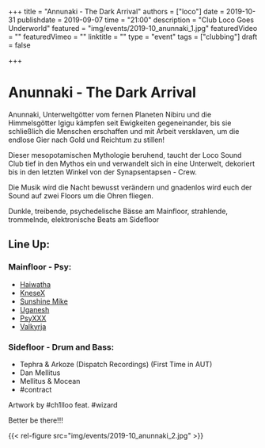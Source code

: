 +++
title = "Annunaki - The Dark Arrival"
authors = ["loco"]
date = 2019-10-31
publishdate = 2019-09-07
time = "21:00"
description = "Club Loco Goes Underworld"
featured = "img/events/2019-10_anunnaki_1.jpg"
featuredVideo = ""
featuredVimeo = ""
linktitle = ""
type = "event"
tags = ["clubbing"]
draft = false

+++


# Anunnaki - The Dark Arrival

Anunnaki, Unterweltgötter vom fernen Planeten Nibiru und die Himmelsgötter Igigu kämpfen seit Ewigkeiten gegeneinander, bis sie schließlich die Menschen erschaffen und mit Arbeit versklaven, um die endlose Gier nach Gold und Reichtum zu stillen!


Dieser mesopotamischen Mythologie beruhend, taucht der Loco Sound Club tief in den Mythos ein und verwandelt sich in eine Unterwelt, dekoriert bis in den letzten Winkel von der Synapsentapsen - Crew.


Die Musik wird die Nacht bewusst verändern und gnadenlos wird euch der Sound auf zwei Floors um die Ohren fliegen.

Dunkle, treibende, psychedelische Bässe am Mainfloor, strahlende, trommelnde, elektronische Beats am Sidefloor

## Line Up:
### Mainfloor - Psy:

- [Haiwatha](https://soundcloud.com/anton-steinwender-1)
- [KneseX](https://soundcloud.com/user-664610719)
- [Sunshine Mike](https://soundcloud.com/sunshine-mike)
- [Uganesh](https://soundcloud.com/uganesh)
- [PsyXXX](https://soundcloud.com/patrick-juritsch)
- [Valkyrja](https://soundcloud.com/verena-sihler)

### Sidefloor - Drum and Bass:
- Tephra & Arkoze (Dispatch Recordings) (First Time in AUT)
- Dan Mellitus
- Mellitus & Mocean
- #contract


Artwork by #ch1lloo feat. #wizard

Better be there!!!

{{< rel-figure src="img/events/2019-10_anunnaki_2.jpg" >}}
